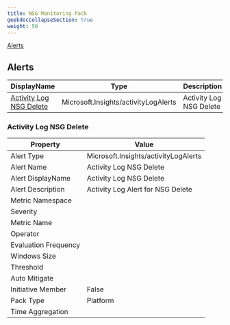 ```yaml
---
title: NSG Monitoring Pack
geekdocCollapseSection: true
weight: 50
---
```

[Alerts](#alerts)

## Alerts
|DisplayName|Type|Description|
|---|---|---|
|[Activity Log NSG Delete](#activity-log-nsg-delete)|Microsoft.Insights/activityLogAlerts|Activity Log NSG Delete|
### Activity Log NSG Delete

|Property | Value |
|---|---|
|Alert Type                    | Microsoft.Insights/activityLogAlerts |
|Alert Name                    |Activity Log NSG Delete|
|Alert DisplayName             |Activity Log NSG Delete| |
|Alert Description             |Activity Log Alert for NSG Delete| |
|Metric Namespace             || |
|Severity                    || |
|Metric Name                  || |
|Operator                     || |
|Evaluation Frequency       || |
|Windows Size                || |
|Threshold                 || |
|Auto Mitigate              || |
|Initiative Member             |False| |
|Pack Type                     |Platform| |
|Time Aggregation              || |
